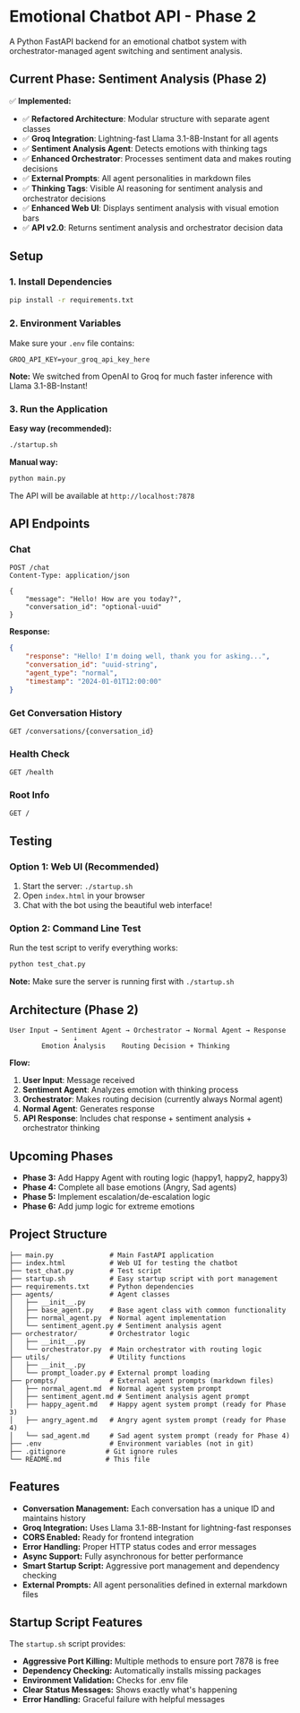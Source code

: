 # Emotional Chatbot API - Phase 2

A Python FastAPI backend for an emotional chatbot system with orchestrator-managed agent switching and sentiment analysis.

## Current Phase: Sentiment Analysis (Phase 2)

✅ **Implemented:**
- ✅ **Refactored Architecture**: Modular structure with separate agent classes
- ✅ **Groq Integration**: Lightning-fast Llama 3.1-8B-Instant for all agents
- ✅ **Sentiment Analysis Agent**: Detects emotions with thinking tags
- ✅ **Enhanced Orchestrator**: Processes sentiment data and makes routing decisions
- ✅ **External Prompts**: All agent personalities in markdown files
- ✅ **Thinking Tags**: Visible AI reasoning for sentiment analysis and orchestrator decisions
- ✅ **Enhanced Web UI**: Displays sentiment analysis with visual emotion bars
- ✅ **API v2.0**: Returns sentiment analysis and orchestrator decision data

## Setup

### 1. Install Dependencies
```bash
pip install -r requirements.txt
```

### 2. Environment Variables
Make sure your `.env` file contains:
```
GROQ_API_KEY=your_groq_api_key_here
```

**Note:** We switched from OpenAI to Groq for much faster inference with Llama 3.1-8B-Instant!

### 3. Run the Application

**Easy way (recommended):**
```bash
./startup.sh
```

**Manual way:**
```bash
python main.py
```

The API will be available at `http://localhost:7878`

## API Endpoints

### Chat
```http
POST /chat
Content-Type: application/json

{
    "message": "Hello! How are you today?",
    "conversation_id": "optional-uuid"
}
```

**Response:**
```json
{
    "response": "Hello! I'm doing well, thank you for asking...",
    "conversation_id": "uuid-string",
    "agent_type": "normal",
    "timestamp": "2024-01-01T12:00:00"
}
```

### Get Conversation History
```http
GET /conversations/{conversation_id}
```

### Health Check
```http
GET /health
```

### Root Info
```http
GET /
```

## Testing

### Option 1: Web UI (Recommended)
1. Start the server: `./startup.sh`
2. Open `index.html` in your browser
3. Chat with the bot using the beautiful web interface!

### Option 2: Command Line Test
Run the test script to verify everything works:
```bash
python test_chat.py
```

**Note:** Make sure the server is running first with `./startup.sh`

## Architecture (Phase 2)

```
User Input → Sentiment Agent → Orchestrator → Normal Agent → Response
                ↓                    ↓
        Emotion Analysis    Routing Decision + Thinking
```

**Flow:**
1. **User Input**: Message received
2. **Sentiment Agent**: Analyzes emotion with thinking process
3. **Orchestrator**: Makes routing decision (currently always Normal agent)
4. **Normal Agent**: Generates response
5. **API Response**: Includes chat response + sentiment analysis + orchestrator thinking

## Upcoming Phases

- **Phase 3:** Add Happy Agent with routing logic (happy1, happy2, happy3)
- **Phase 4:** Complete all base emotions (Angry, Sad agents)
- **Phase 5:** Implement escalation/de-escalation logic
- **Phase 6:** Add jump logic for extreme emotions

## Project Structure

```
├── main.py              # Main FastAPI application
├── index.html           # Web UI for testing the chatbot
├── test_chat.py         # Test script
├── startup.sh           # Easy startup script with port management
├── requirements.txt     # Python dependencies
├── agents/              # Agent classes
│   ├── __init__.py
│   ├── base_agent.py    # Base agent class with common functionality
│   ├── normal_agent.py  # Normal agent implementation
│   └── sentiment_agent.py # Sentiment analysis agent
├── orchestrator/        # Orchestrator logic
│   ├── __init__.py
│   └── orchestrator.py  # Main orchestrator with routing logic
├── utils/               # Utility functions
│   ├── __init__.py
│   └── prompt_loader.py # External prompt loading
├── prompts/             # External agent prompts (markdown files)
│   ├── normal_agent.md  # Normal agent system prompt
│   ├── sentiment_agent.md # Sentiment analysis agent prompt
│   ├── happy_agent.md   # Happy agent system prompt (ready for Phase 3)
│   ├── angry_agent.md   # Angry agent system prompt (ready for Phase 4)
│   └── sad_agent.md     # Sad agent system prompt (ready for Phase 4)
├── .env                 # Environment variables (not in git)
├── .gitignore          # Git ignore rules
└── README.md           # This file
```

## Features

- **Conversation Management:** Each conversation has a unique ID and maintains history
- **Groq Integration:** Uses Llama 3.1-8B-Instant for lightning-fast responses
- **CORS Enabled:** Ready for frontend integration
- **Error Handling:** Proper HTTP status codes and error messages
- **Async Support:** Fully asynchronous for better performance
- **Smart Startup Script:** Aggressive port management and dependency checking
- **External Prompts:** All agent personalities defined in external markdown files

## Startup Script Features

The `startup.sh` script provides:
- **Aggressive Port Killing:** Multiple methods to ensure port 7878 is free
- **Dependency Checking:** Automatically installs missing packages
- **Environment Validation:** Checks for .env file
- **Clear Status Messages:** Shows exactly what's happening
- **Error Handling:** Graceful failure with helpful messages 